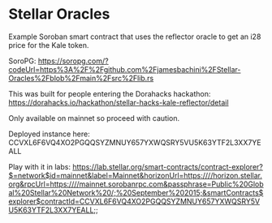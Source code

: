 # Stellar Oracles

Example Soroban smart contract that uses the reflector oracle to get an i28 price for the Kale token.

SoroPG: https://soropg.com/?codeUrl=https%3A%2F%2Fgithub.com%2Fjamesbachini%2FStellar-Oracles%2Fblob%2Fmain%2Fsrc%2Flib.rs

This was built for people entering the Dorahacks hackathon: https://dorahacks.io/hackathon/stellar-hacks-kale-reflector/detail

Only available on mainnet so proceed with caution.

Deployed instance here: CCVXL6F6VQ4XO2PGQQSYZMNUY657YXWQSRY5VU5K63YTF2L3XX7YEALL

Play with it in labs:
https://lab.stellar.org/smart-contracts/contract-explorer?$=network$id=mainnet&label=Mainnet&horizonUrl=https:////horizon.stellar.org&rpcUrl=https:////mainnet.sorobanrpc.com&passphrase=Public%20Global%20Stellar%20Network%20/;%20September%202015;&smartContracts$explorer$contractId=CCVXL6F6VQ4XO2PGQQSYZMNUY657YXWQSRY5VU5K63YTF2L3XX7YEALL;;



